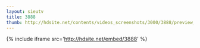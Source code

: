```yaml
---
layout: sieutv
title: 3888
thumb: http://hdsite.net/contents/videos_screenshots/3000/3888/preview_360p.mp4.jpg
---
```

{% include iframe src='http://hdsite.net/embed/3888' %}
 
